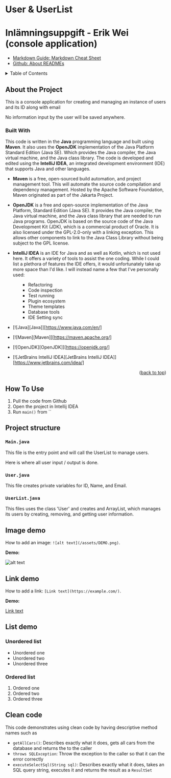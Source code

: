 # User & UserList
# Inlämningsuppgift - Erik Wei (console application)

- [Markdown Guide: Markdown Cheat Sheet](https://www.markdownguide.org/cheat-sheet/)
- [Github: About READMEs](https://docs.github.com/en/repositories/managing-your-repositorys-settings-and-features/customizing-your-repository/about-readmes)


<!-- TABLE OF CONTENTS -->
<details>
  <summary>Table of Contents</summary>
  <ol>
    <li>
      <a href="#about-the-project">About The Project</a>
      <ul>
        <li><a href="#built-with">Built With</a></li>
      </ul>
    </li>
    <li>
      <a href="#getting-started">Getting Started</a>
      <ul>
        <li><a href="#prerequisites">Prerequisites</a></li>
        <li><a href="#installation">Installation</a></li>
      </ul>
    </li>
    <li><a href="#usage">Usage</a></li>
    <li><a href="#roadmap">Roadmap</a></li>
    <li><a href="#contributing">Contributing</a></li>
    <li><a href="#license">License</a></li>
    <li><a href="#contact">Contact</a></li>
    <li><a href="#acknowledgments">Acknowledgments</a></li>
  </ol>
</details>

## About the Project

This is a console application for creating and managing
an instance of users and its ID along with email

No information input by the user will be saved anywhere.

### Built With

This code is written in the **Java** programming language and built using 
**Maven**. It also uses the **OpenJDK** implementation of the Java Platform Standard Edition (Java SE). 
Which provides the Java compiler, the Java virtual machine, and the Java class library. 
The code is developed and edited using the **IntelliJ IDEA**, an integrated development environment (IDE)
that supports Java and other languages.

* **Maven** is a free, open-sourced build automation, and project management tool. 
This will automate the source code compilation and dependency management.
Hosted by the Apache Software Foundation, Maven originated as part of the Jakarta Project.

* **OpenJDK** is a free and open-source implementation of the Java Platform, Standard Edition (Java SE). 
It provides the Java compiler, the Java virtual machine, and the Java class library that are needed to run Java programs.
OpenJDK is based on the source code of the Java Development Kit (JDK), which is a commercial product of Oracle. 
It is also licensed under the GPL-2.0-only with a linking exception.
This allows other components to link to the Java Class Library without being subject to the GPL license.

* **IntelliJ IDEA** is an IDE for Java and as well as Kotlin, which is not used here. It offers a variety of tools to assist the 
one coding. While I could list a plethora of features the IDE offers, it would unfortunately take up more space than I'd like.
I will instead name a few that I've personally used:
      <ul>
  - Refactoring
  - Code inspection
  - Test running
  - Plugin ecosystem
  - Theme templates
  - Database tools
  - IDE Setting sync
       </ul>
 
  
* [![Java][Java]][https://www.java.com/en/]
* [![Maven][Maven]][https://maven.apache.org/]
* [![OpenJDK][OpenJDK]][https://openjdk.org/]
* [![JetBrains IntelliJ IDEA][JetBrains IntelliJ IDEA]][https://www.jetbrains.com/idea/]


<p align="right">(<a href="#readme-top">back to top</a>)</p>


## How To Use

1. Pull the code from Github
2. Open the project in Intellij IDEA
3. Run `main()` from ``


## Project structure

### `Main.java`

This file is the entry point and will call the UserList to manage users.

Here is where all user input / output is done.

### `User.java`

This file creates private variables for ID, Name, and Email.

### `UserList.java`

This files uses the class 'User' and creates and ArrayList, which manages its users by 
creating, removing, and getting user information.

## Image demo

How to add an image: `![alt text](/assets/DEMO.png)`.

**Demo:**

![alt text](/assets/DEMO.png)

## Link demo

How to add a link: `[Link text](https://example.com/)`.

**Demo:**

[Link text](https://example.com/)

## List demo

### Unordered list

- Unordered one
- Unordered two
- Unordered three

### Ordered list

1. Ordered one
2. Ordered two
3. Ordered three


## Clean code

This code demonstrates using clean code by having descriptive method names such as

- `getAllCars()`: Describes exactly what it does, gets all cars from the database and returns the to the caller
- `throws SQLException`: Throw the exception to the caller so that it can the error correctly
- `executeSelectSql(String sql)`: Describes exactly what it does, takes an SQL query string, executes it and returns
  the result as a `ResultSet`

```java
